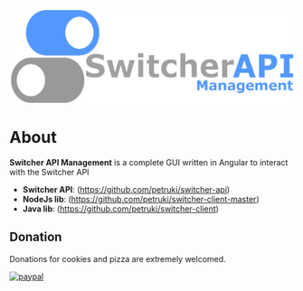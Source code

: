 ![Switcher API Management: Cloud-based Feature Flag API](https://github.com/petruki/switcherapi-assets/blob/master/logo/switcherapi_management_grey.png)

# About  
**Switcher API Management** is a complete GUI written in Angular to interact with the Switcher API

 - **Switcher API**: (https://github.com/petruki/switcher-api)
 - **NodeJs lib**: (https://github.com/petruki/switcher-client-master)
 - **Java lib**: (https://github.com/petruki/switcher-client)

## Donation
Donations for cookies and pizza are extremely welcomed.

[![paypal](https://www.paypalobjects.com/en_US/i/btn/btn_donateCC_LG.gif)](https://www.paypal.com/cgi-bin/webscr?cmd=_s-xclick&hosted_button_id=9FKW64V67RKXW&source=url)
